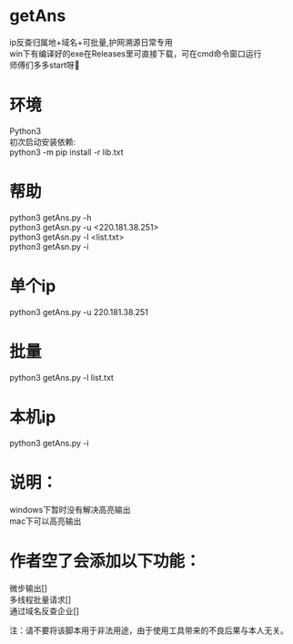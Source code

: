 # getAns

ip反查归属地+域名+可批量,护网溯源日常专用<br>
win下有编译好的exe在Releases里可直接下载，可在cmd命令窗口运行<br>
师傅们多多start呀🥳

# 环境
Python3<br>
初次启动安装依赖:<br>
python3 -m pip install -r lib.txt<br>

# 帮助<br>
python3 getAns.py -h <br>
python3 getAsn.py -u <220.181.38.251><br>
python3 getAsn.py -l <list.txt><br>
python3 getAsn.py -i <br>

# 单个ip<br>
python3 getAns.py -u 220.181.38.251 <br>

# 批量<br>
python3 getAns.py -l list.txt <br>

# 本机ip<br>
python3 getAns.py -i <br>

# 说明：
windows下暂时没有解决高亮输出<br>
mac下可以高亮输出<br>

# 作者空了会添加以下功能：
微步输出[]<br>
多线程批量请求[]<br>
通过域名反查企业[]<br>

注：请不要将该脚本用于非法用途，由于使用工具带来的不良后果与本人无关。
